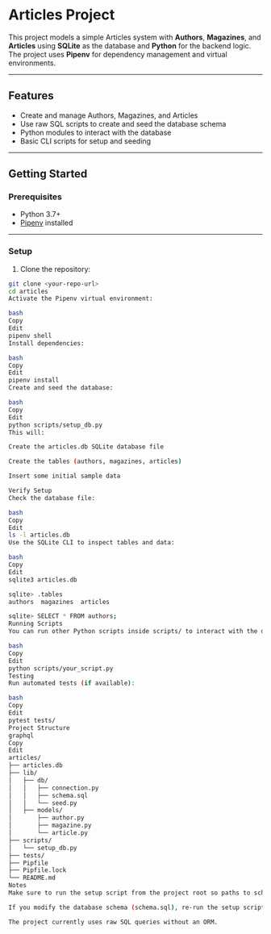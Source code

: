 # Articles Project

This project models a simple Articles system with **Authors**, **Magazines**, and **Articles** using **SQLite** as the database and **Python** for the backend logic. The project uses **Pipenv** for dependency management and virtual environments.

---

## Features

- Create and manage Authors, Magazines, and Articles
- Use raw SQL scripts to create and seed the database schema
- Python modules to interact with the database
- Basic CLI scripts for setup and seeding

---

## Getting Started

### Prerequisites

- Python 3.7+
- [Pipenv](https://pipenv.pypa.io/en/latest/) installed

---

### Setup

1. Clone the repository:

```bash
git clone <your-repo-url>
cd articles
Activate the Pipenv virtual environment:

bash
Copy
Edit
pipenv shell
Install dependencies:

bash
Copy
Edit
pipenv install
Create and seed the database:

bash
Copy
Edit
python scripts/setup_db.py
This will:

Create the articles.db SQLite database file

Create the tables (authors, magazines, articles)

Insert some initial sample data

Verify Setup
Check the database file:

bash
Copy
Edit
ls -l articles.db
Use the SQLite CLI to inspect tables and data:

bash
Copy
Edit
sqlite3 articles.db

sqlite> .tables
authors  magazines  articles

sqlite> SELECT * FROM authors;
Running Scripts
You can run other Python scripts inside scripts/ to interact with the database or test functionality:

bash
Copy
Edit
python scripts/your_script.py
Testing
Run automated tests (if available):

bash
Copy
Edit
pytest tests/
Project Structure
graphql
Copy
Edit
articles/
├── articles.db         
├── lib/                
│   ├── db/
│   │   ├── connection.py
│   │   ├── schema.sql
│   │   └── seed.py
│   ├── models/
│       ├── author.py
│       ├── magazine.py
│       └── article.py
├── scripts/
│   └── setup_db.py     
├── tests/              
├── Pipfile             
├── Pipfile.lock        
└── README.md           
Notes
Make sure to run the setup script from the project root so paths to schema.sql and other files resolve correctly.

If you modify the database schema (schema.sql), re-run the setup script to recreate tables.

The project currently uses raw SQL queries without an ORM.

